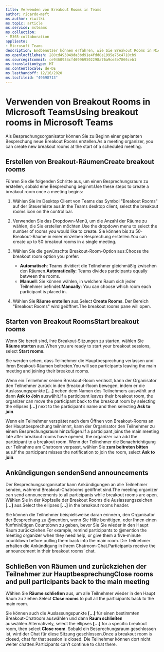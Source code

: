 ```yaml
---
title: Verwenden von Breakout Rooms in Teams
author: ricardo-msft
ms.author: riwilki
ms.topic: article
ms.service: msteams
ms.collection:
- M365-collaboration
appliesto:
- Microsoft Teams
description: Endbenutzer können erfahren, wie Sie Breakout Rooms in Microsoft Teams verwenden.
ms.openlocfilehash: 280cd493049da3bd91e4fdd8e1995e75c4710cb9
ms.sourcegitcommit: ce9460934cf469969502298a76a9ce3e7866ceb1
ms.translationtype: MT
ms.contentlocale: de-DE
ms.lasthandoff: 12/16/2020
ms.locfileid: "49698713"
---
```

# <a name="using-breakout-rooms-in-microsoft-teams"></a><span data-ttu-id="d34f6-103">Verwenden von Breakout Rooms in Microsoft Teams</span><span class="sxs-lookup"><span data-stu-id="d34f6-103">Using breakout rooms in Microsoft Teams</span></span>

<span data-ttu-id="d34f6-104">Als Besprechungsorganisator können Sie zu Beginn einer geplanten Besprechung neue Breakout Rooms erstellen.</span><span class="sxs-lookup"><span data-stu-id="d34f6-104">As a meeting organizer, you can create new breakout rooms at the start of a scheduled meeting.</span></span>

## <a name="create-breakout-rooms"></a><span data-ttu-id="d34f6-105">Erstellen von Breakout-Räumen</span><span class="sxs-lookup"><span data-stu-id="d34f6-105">Create breakout rooms</span></span>

<span data-ttu-id="d34f6-106">Führen Sie die folgenden Schritte aus, um einen Besprechungsraum zu erstellen, sobald eine Besprechung beginnt:</span><span class="sxs-lookup"><span data-stu-id="d34f6-106">Use these steps to create a breakout room once a meeting begins:</span></span>

1. <span data-ttu-id="d34f6-107">Wählen Sie im Desktop Client von Teams das Symbol "Breakout Rooms" auf der Steuerleiste aus.</span><span class="sxs-lookup"><span data-stu-id="d34f6-107">In the Teams desktop client, select the breakout rooms icon on the control bar.</span></span>

2. <span data-ttu-id="d34f6-108">Verwenden Sie das Dropdown-Menü, um die Anzahl der Räume zu wählen, die Sie erstellen möchten.</span><span class="sxs-lookup"><span data-stu-id="d34f6-108">Use the dropdown menu to select the number of rooms you would like to create.</span></span> <span data-ttu-id="d34f6-109">Sie können bis zu 50-Breakout-Räume in einer einzelnen Besprechung erstellen.</span><span class="sxs-lookup"><span data-stu-id="d34f6-109">You can create up to 50 breakout rooms in a single meeting.</span></span>

3. <span data-ttu-id="d34f6-110">Wählen Sie die gewünschte Breakout-Room-Option aus:</span><span class="sxs-lookup"><span data-stu-id="d34f6-110">Choose the breakout room option you prefer:</span></span>

    - <span data-ttu-id="d34f6-111">**Automatisch**: Teams dividiert die Teilnehmer gleichmäßig zwischen den Räumen.</span><span class="sxs-lookup"><span data-stu-id="d34f6-111">**Automatically**: Teams divides participants equally between the rooms.</span></span>
    - <span data-ttu-id="d34f6-112">**Manuell**: Sie können wählen, in welchem Raum sich jeder Teilnehmer befindet.</span><span class="sxs-lookup"><span data-stu-id="d34f6-112">**Manually**: You can choose which room each participant is placed in.</span></span>

4. <span data-ttu-id="d34f6-113">Wählen Sie **Räume erstellen** aus.</span><span class="sxs-lookup"><span data-stu-id="d34f6-113">Select **Create Rooms**.</span></span> <span data-ttu-id="d34f6-114">Der Bereich "Breakout Rooms" wird geöffnet.</span><span class="sxs-lookup"><span data-stu-id="d34f6-114">The breakout rooms pane will open.</span></span>

## <a name="start-breakout-rooms"></a><span data-ttu-id="d34f6-115">Starten von Breakout Rooms</span><span class="sxs-lookup"><span data-stu-id="d34f6-115">Start breakout rooms</span></span>

<span data-ttu-id="d34f6-116">Wenn Sie bereit sind, ihre Breakout-Sitzungen zu starten, wählen Sie **Räume starten** aus.</span><span class="sxs-lookup"><span data-stu-id="d34f6-116">When you are ready to start your breakout sessions, select **Start rooms**.</span></span>

<span data-ttu-id="d34f6-117">Sie werden sehen, dass Teilnehmer die Hauptbesprechung verlassen und ihren Breakout-Räumen beitreten.</span><span class="sxs-lookup"><span data-stu-id="d34f6-117">You will see participants leaving the main meeting and joining their breakout rooms.</span></span>

<span data-ttu-id="d34f6-118">Wenn ein Teilnehmer seinen Breakout-Room verlässt, kann der Organisator den Teilnehmer zurück in den Breakout-Room bewegen, indem er die Auslassungspunkte **[...]** neben dem Namen des Teilnehmers auswählt und dann **Ask to Join** auswählt.</span><span class="sxs-lookup"><span data-stu-id="d34f6-118">If a participant leaves their breakout room, the organizer can move the participant back to the breakout room by selecting the ellipses **[…]** next to the participant’s name and then selecting **Ask to join**.</span></span>

<span data-ttu-id="d34f6-119">Wenn ein Teilnehmer verspätet nach dem Öffnen von Breakout-Rooms an der Hauptbesprechung teilnimmt, kann der Organisator den Teilnehmer zu einem Besprechungsraum hinzufügen.</span><span class="sxs-lookup"><span data-stu-id="d34f6-119">If a participant joins the main meeting late after breakout rooms have opened, the organizer can add the participant to a breakout room.</span></span> <span data-ttu-id="d34f6-120">Wenn der Teilnehmer die Benachrichtigung zur Teilnahme am Chatroom verpasst, wählen Sie **zum beitreten bitten** aus.</span><span class="sxs-lookup"><span data-stu-id="d34f6-120">If the participant misses the notification to join the room, select **Ask to join**.</span></span>

## <a name="send-announcements"></a><span data-ttu-id="d34f6-121">Ankündigungen senden</span><span class="sxs-lookup"><span data-stu-id="d34f6-121">Send announcements</span></span>

<span data-ttu-id="d34f6-122">Der Besprechungsorganisator kann Ankündigungen an alle Teilnehmer senden, während Breakout-Chatrooms geöffnet sind.</span><span class="sxs-lookup"><span data-stu-id="d34f6-122">The meeting organizer can send announcements to all participants while breakout rooms are open.</span></span> <span data-ttu-id="d34f6-123">Wählen Sie in der Kopfzeile der Breakout Rooms die Auslassungszeichen **[...]** aus.</span><span class="sxs-lookup"><span data-stu-id="d34f6-123">Select the ellipses **[…]** in the breakout rooms header.</span></span>

<span data-ttu-id="d34f6-124">Sie können die Teilnehmer beispielsweise daran erinnern, den Organisator der Besprechung zu @mention, wenn Sie Hilfe benötigen, oder Ihnen einen fünfminütigen Countdown zu geben, bevor Sie Sie wieder in den Haupt Raum zurückziehen.</span><span class="sxs-lookup"><span data-stu-id="d34f6-124">For example, remind participants to @mention the meeting organizer when they need help, or give them a five-minute countdown before pulling them back into the main room.</span></span>
<span data-ttu-id="d34f6-125">Die Teilnehmer erhalten die Ankündigung in ihrem Chatroom-Chat.</span><span class="sxs-lookup"><span data-stu-id="d34f6-125">Participants receive the announcement in their breakout rooms’ chat.</span></span>

## <a name="close-rooms-and-pull-participants-back-to-the-main-meeting"></a><span data-ttu-id="d34f6-126">Schließen von Räumen und zurückziehen der Teilnehmer zur Hauptbesprechung</span><span class="sxs-lookup"><span data-stu-id="d34f6-126">Close rooms and pull participants back to the main meeting</span></span>

<span data-ttu-id="d34f6-127">Wählen Sie **Räume schließen** aus, um alle Teilnehmer wieder in den Haupt Raum zu ziehen.</span><span class="sxs-lookup"><span data-stu-id="d34f6-127">Select **Close rooms** to pull all the participants back to the main room.</span></span>

<span data-ttu-id="d34f6-128">Sie können auch die Auslassungspunkte **[...]** für einen bestimmten Breakout-Chatroom auswählen und dann **Raum schließen** auswählen.</span><span class="sxs-lookup"><span data-stu-id="d34f6-128">Alternatively, select the ellipses **[…]** for a specific breakout room, then select **Close room**.</span></span>
<span data-ttu-id="d34f6-129">Sobald ein Besprechungsraum geschlossen ist, wird der Chat für diese Sitzung geschlossen.</span><span class="sxs-lookup"><span data-stu-id="d34f6-129">Once a breakout room is closed, chat for that session is closed.</span></span> <span data-ttu-id="d34f6-130">Die Teilnehmer können dort nicht weiter chatten.</span><span class="sxs-lookup"><span data-stu-id="d34f6-130">Participants can’t continue to chat there.</span></span>
